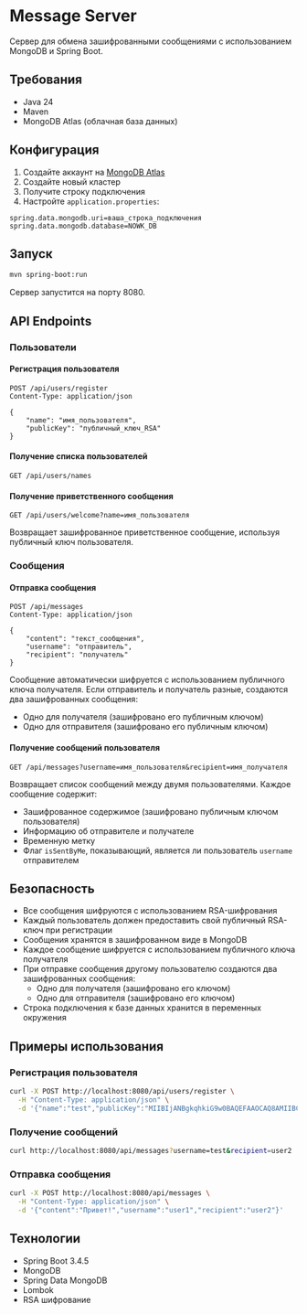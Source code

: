 # Message Server

Сервер для обмена зашифрованными сообщениями с использованием MongoDB и Spring Boot.

## Требования

- Java 24
- Maven
- MongoDB Atlas (облачная база данных)

## Конфигурация

1. Создайте аккаунт на [MongoDB Atlas](https://www.mongodb.com/cloud/atlas)
2. Создайте новый кластер
3. Получите строку подключения
4. Настройте `application.properties`:
```properties
spring.data.mongodb.uri=ваша_строка_подключения
spring.data.mongodb.database=NOWK_DB
```

## Запуск

```bash
mvn spring-boot:run
```

Сервер запустится на порту 8080.

## API Endpoints

### Пользователи

#### Регистрация пользователя
```
POST /api/users/register
Content-Type: application/json

{
    "name": "имя_пользователя",
    "publicKey": "публичный_ключ_RSA"
}
```

#### Получение списка пользователей
```
GET /api/users/names
```

#### Получение приветственного сообщения
```
GET /api/users/welcome?name=имя_пользователя
```
Возвращает зашифрованное приветственное сообщение, используя публичный ключ пользователя.

### Сообщения

#### Отправка сообщения
```
POST /api/messages
Content-Type: application/json

{
    "content": "текст_сообщения",
    "username": "отправитель",
    "recipient": "получатель"
}
```
Сообщение автоматически шифруется с использованием публичного ключа получателя. Если отправитель и получатель разные, создаются два зашифрованных сообщения:
- Одно для получателя (зашифровано его публичным ключом)
- Одно для отправителя (зашифровано его публичным ключом)

#### Получение сообщений пользователя
```
GET /api/messages?username=имя_пользователя&recipient=имя_получателя
```
Возвращает список сообщений между двумя пользователями. Каждое сообщение содержит:
- Зашифрованное содержимое (зашифровано публичным ключом пользователя)
- Информацию об отправителе и получателе
- Временную метку
- Флаг `isSentByMe`, показывающий, является ли пользователь `username` отправителем

## Безопасность

- Все сообщения шифруются с использованием RSA-шифрования
- Каждый пользователь должен предоставить свой публичный RSA-ключ при регистрации
- Сообщения хранятся в зашифрованном виде в MongoDB
- Каждое сообщение шифруется с использованием публичного ключа получателя
- При отправке сообщения другому пользователю создаются два зашифрованных сообщения:
  - Одно для получателя (зашифровано его ключом)
  - Одно для отправителя (зашифровано его ключом)
- Строка подключения к базе данных хранится в переменных окружения

## Примеры использования

### Регистрация пользователя
```bash
curl -X POST http://localhost:8080/api/users/register \
  -H "Content-Type: application/json" \
  -d '{"name":"test","publicKey":"MIIBIjANBgkqhkiG9w0BAQEFAAOCAQ8AMIIBCgKCAQEA..."}'
```

### Получение сообщений
```bash
curl http://localhost:8080/api/messages?username=test&recipient=user2
```

### Отправка сообщения
```bash
curl -X POST http://localhost:8080/api/messages \
  -H "Content-Type: application/json" \
  -d '{"content":"Привет!","username":"user1","recipient":"user2"}'
```

## Технологии

- Spring Boot 3.4.5
- MongoDB
- Spring Data MongoDB
- Lombok
- RSA шифрование
